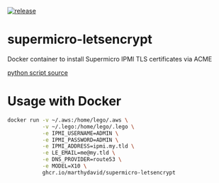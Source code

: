 [![release](https://github.com/marthydavid/supermicro-letsencrypt/actions/workflows/release.yml/badge.svg?branch=main)](https://github.com/marthydavid/supermicro-letsencrypt/actions/workflows/release.yml)

# supermicro-letsencrypt

Docker container to install Supermicro IPMI TLS certificates via ACME


[python script source](https://gist.githubusercontent.com/mattisz/d112ebfe1869c56ce111ecbd2cbbd04d/raw/569b20ddc8bcc2c04a875de2e9e918570a0cf93a/ipmi-updater.py)


# Usage with Docker

```bash
docker run -v ~/.aws:/home/lego/.aws \
           -v ~/.lego:/home/lego/.lego \
           -e IPMI_USERNAME=ADMIN \
           -e IPMI_PASSWORD=ADMIN \
           -e IPMI_ADDRESS=ipmi.my.tld \
           -e LE_EMAIL=me@my.tld \
           -e DNS_PROVIDER=route53 \
           -e MODEL=X10 \
           ghcr.io/marthydavid/supermicro-letsencrypt
```